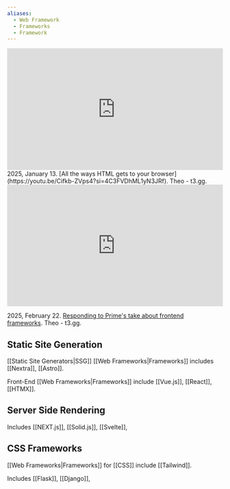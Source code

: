 ```yaml
---
aliases:
  - Web Framework
  - Frameworks
  - Framework
---
```

<iframe style="aspect-ratio:16/9;width:100%;height:auto" src="https://www.youtube.com/embed/Cifkb-ZVps4?si=4C3FVDhML1yN3JRf" title="YouTube video player" frameborder="0" allow="accelerometer; autoplay; clipboard-write; encrypted-media; gyroscope; picture-in-picture; web-share" referrerpolicy="strict-origin-when-cross-origin" allowfullscreen></iframe>
2025, January 13. [All the ways HTML gets to your browser](https://youtu.be/Cifkb-ZVps4?si=4C3FVDhML1yN3JRf). Theo - t3․gg.

<iframe style="aspect-ratio:16/9;width:100%;height:auto" src="https://www.youtube.com/embed/U8L_KOQmDj4?si=6HEylURemt5-36LJ" title="YouTube video player" frameborder="0" allow="accelerometer; autoplay; clipboard-write; encrypted-media; gyroscope; picture-in-picture; web-share" referrerpolicy="strict-origin-when-cross-origin" allowfullscreen></iframe>

2025, February 22. [Responding to Prime's take about frontend frameworks](https://youtu.be/U8L_KOQmDj4?si=6HEylURemt5-36LJ). Theo - t3․gg.
## Static Site Generation

[[Static Site Generators|SSG]] [[Web Frameworks|Frameworks]] includes [[Nextra]], [[Astro]].


Front-End [[Web Frameworks|Frameworks]] include [[Vue.js]], [[React]], [[HTMX]].

## Server Side Rendering

Includes [[NEXT.js]], [[Solid.js]], [[Svelte]], 



## CSS Frameworks

[[Web Frameworks|Frameworks]] for [[CSS]] include [[Tailwind]]. 

Includes [[Flask]], [[Django]], 
